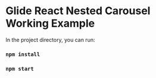 # Glide React Nested Carousel Working Example

In the project directory, you can run:

### `npm install`

### `npm start`





